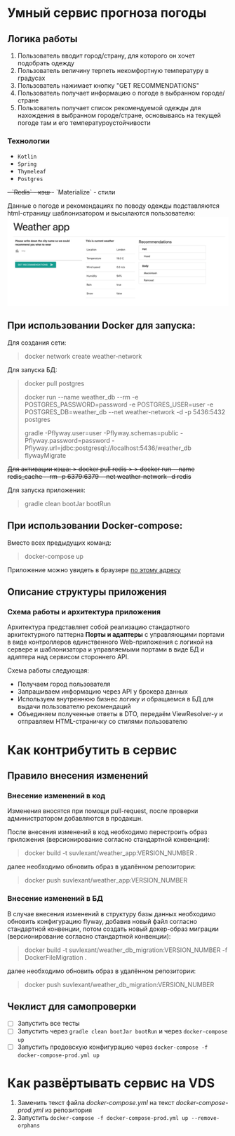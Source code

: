 # Умный сервис прогноза погоды

## Логика работы

1. Пользователь вводит город/страну, для которого он хочет подобрать одежду
2. Пользователь величину терпеть некомфортную температуру в градусах
3. Пользователь нажимает кнопку "GET RECOMMENDATIONS"
4. Пользователь получает информацию о погоде в выбранном городе/стране
5. Пользователь получает список рекомендуемой одежды для нахождения в выбранном городе/стране, основываясь на текущей
погоде там и его температуроустойчивости

### Технологии
- `Kotlin` 
- `Spring`
- `Thymeleaf`
- `Postgres`
<del>
- `Redis` - кэш
</del>
- `Materialize` - стили

Данные о погоде и рекомендациях по поводу одежды подставляются html-страницу шаблонизатором и высылаются пользователю:
![Screenshot](/src/main/resources/images/Screenshot_for_md.jpg)

## При использовании Docker для запуска: 
Для создания сети:
> docker network create weather-network

Для запуска БД:
> docker pull postgres
>
> docker run --name weather_db --rm -e POSTGRES_PASSWORD=password -e POSTGRES_USER=user -e POSTGRES_DB=weather_db --net weather-network -d -p 5436:5432 postgres
>
> gradle -Pflyway.user=user -Pflyway.schemas=public -Pflyway.password=password -Pflyway.url=jdbc:postgresql://localhost:5436/weather_db flywayMigrate

<del>
Для активации кэша:
> docker pull redis
>
> docker run --name redis_cache --rm -p 6379:6379 --net weather-network -d redis

</del>

Для запуска приложения:
> gradle clean bootJar bootRun

## При использовании Docker-compose:
Вместо всех предыдущих команд:
>  docker-compose up

Приложение можно увидеть в браузере [по этому адресу](http://localhost:8080/)

## Описание структуры приложения        
### Схема работы и архитектура приложения
Архитектура представляет собой реализацию стандартного архитектурного паттерна
**Порты и адаптеры** с управляющими портами в виде контроллеров единственного Web-приложения
с логикой на сервере и шаблонизатора и управляемыми портами в виде БД и адаптера над
сервисом стороннего API.

Схема работы следующая:
- Получаем город пользователя
- Запрашиваем информацию через API у брокера данных
- Используем внутреннюю бизнес логику и обращаемся в БД для выдачи пользователю рекомендаций
- Объединяем полученные ответы в DTO, передаём ViewResolver-у и отправляем HTML-страничку со стилями 
пользователю

# Как контрибутить в сервис
## Правило внесения изменений
### Внесение изменений в код
Изменения вносятся при помощи pull-request, после проверки администратором добавляются в продакшн.

После внесения изменений в код необходимо перестроить образ приложения (версионирование согласно стандартной конвенции):

> docker build -t suvlexant/weather_app:VERSION_NUMBER .

далее необходимо обновить образ в удалённом репозитории:

> docker push suvlexant/weather_app:VERSION_NUMBER

### Внесение изменений в БД

В случае внесения изменений в структуру базы данных необходимо обновить конфигурацию flyway, добавив новый файл согласно
стандартной конвенции, потом создать новый докер-образ миграции (версионирование согласно стандартной конвенции):

> docker build -t suvlexant/weather_db_migration:VERSION_NUMBER -f DockerFileMigration .
 
далее необходимо обновить образ в удалённом репозитории:

> docker push suvlexant/weather_db_migration:VERSION_NUMBER

## Чеклист для самопроверки
- [ ] Запустить все тесты
- [ ] Запустить через `gradle clean bootJar bootRun` и через `docker-compose up`
- [ ] Запустить продовскую конфигурацию через `docker-compose -f docker-compose-prod.yml up`

# Как развёртывать сервис на VDS
1. Заменить текст файла *docker-compose.yml* на текст *docker-compose-prod.yml* из репозитория
2. Запустить `docker-compose -f docker-compose-prod.yml up --remove-orphans`



